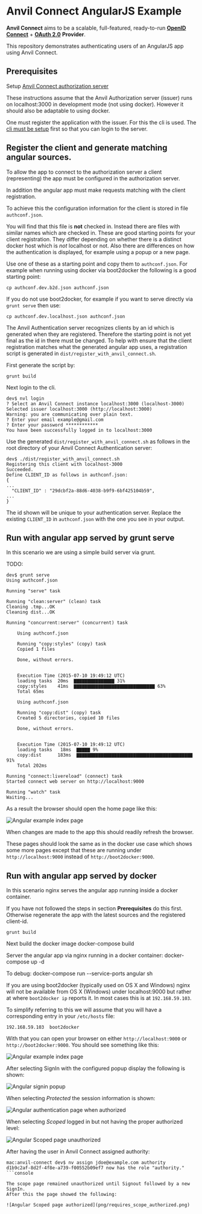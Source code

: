 # Anvil Connect AngularJS Example

**Anvil Connect** aims to be a scalable, full-featured, ready-to-run
[**OpenID Connect**](http://openid.net/connect/) + [**OAuth 2.0**](http://tools.ietf.org/html/rfc6749) **Provider**.

This repository demonstrates authenticating users of an AngularJS app using Anvil Connect.

## Prerequisites
Setup [Anvil Connect authorization server](https://github.com/anvilresearch/connect/blob/master/README.md)

These instructions assume that the Anvil Authorization server (issuer) runs on localhost:3000 in development mode (not using docker). However it should also be adaptable to using docker.

One must register the application with the issuer. For this the cli is used. The [cli must be setup](https://github.com/anvilresearch/connect-docs/blob/master/cli.md) first so that you can login to the server.

## Register the client and generate matching angular sources.
To allow the app to connect to the authorization server a client (representing)
the app must be configured in the authorization server.

In addition the angular app must make requests matching with the client
registration.

To achieve this the configuration information for the client is stored in file
`authconf.json`.

You will find that this file is **not** checked in. Instead there are files with
similar names which are checked in. These are good starting points for your
client registration. They differ
depending on whether there is a distinct docker host which is *not* localhost or
not. Also there are
differences on how the authentication is displayed, for example using a popup or
a new page.

Use one of these as a starting point and copy them to `authconf.json`. For
example when running using docker via boot2docker the following is a good starting
point:

```console
cp authconf.dev.b2d.json authconf.json
```
If you do not use boot2docker, for example if you want to serve directly
via `grunt serve` then use:

```console
cp authconf.dev.localhost.json authconf.json
```

The Anvil Authentication server recognizes clients by an id which is generated
when they are registered. Therefore the starting point is not yet final as the
id in there must be changed. To help with ensure that the client registration
matches what the generated angular app uses, a registration script is generated
in `dist/register_with_anvil_connect.sh`.

First generate the script by:

```console
grunt build
```

Next login to the cli.

```console
dev$ nvl login
? Select an Anvil Connect instance localhost:3000 (localhost-3000)
Selected issuer localhost:3000 (http://localhost:3000)
Warning: you are communicating over plain text.
? Enter your email example@gmail.com
? Enter your password ************
You have been successfully logged in to localhost:3000
```

Use the generated `dist/register_with_anvil_connect.sh` as follows in the root directory of your Anvil Connect Authentication
server:

```console
dev$ ./dist/register_with_anvil_connect.sh
Registering this client with localhost-3000
Succeeded.
Define CLIENT_ID as follows in authconf.json:
{
...
  "CLIENT_ID" : "29dcbf2a-88d6-4038-b9f9-6bf425104b59",
...
}
```

The id shown will be unique to your authentication server. Replace the existing
`CLIENT_ID` in `authconf.json` with the one you see in your output.

## Run with angular app served by grunt serve

In this scenario we are using a simple build server via grunt.

TODO:

```console
dev$ grunt serve
Using authconf.json

Running "serve" task

Running "clean:server" (clean) task
Cleaning .tmp...OK
Cleaning dist...OK

Running "concurrent:server" (concurrent) task

    Using authconf.json

    Running "copy:styles" (copy) task
    Copied 1 files

    Done, without errors.


    Execution Time (2015-07-10 19:49:12 UTC)
    loading tasks  20ms  ▇▇▇▇▇▇▇▇▇▇▇▇▇▇▇ 31%
    copy:styles    41ms  ▇▇▇▇▇▇▇▇▇▇▇▇▇▇▇▇▇▇▇▇▇▇▇▇▇▇▇▇▇▇ 63%
    Total 65ms

    Using authconf.json

    Running "copy:dist" (copy) task
    Created 5 directories, copied 10 files

    Done, without errors.


    Execution Time (2015-07-10 19:49:12 UTC)
    loading tasks   18ms  ▇▇▇▇▇ 9%
    copy:dist      183ms  ▇▇▇▇▇▇▇▇▇▇▇▇▇▇▇▇▇▇▇▇▇▇▇▇▇▇▇▇▇▇▇▇▇▇▇▇▇▇▇▇▇▇▇ 91%
    Total 202ms

Running "connect:livereload" (connect) task
Started connect web server on http://localhost:9000

Running "watch" task
Waiting...
```

As a result the browser should open the home page like this:

![Angular example index page](png/home_page_localhost.png)

When changes are made to the app this should readily refresh the browser.

These pages should look the same as in the docker use case which shows some more pages except that these are running under `http://localhost:9000` instead of `http://boot2docker:9000`.

## Run with angular app served by docker

In this scenario nginx serves the angular app running inside a docker container.

If you have not followed the steps in section **Prerequisites** do this first.
Otherwise regenerate the app with the latest sources and the registered
client-id.

    grunt build

Next build the docker image
    docker-compose build

Server the angular app via nginx running in a docker container:
    docker-compose up -d

To debug:
    docker-compose run --service-ports angular sh

If you are using boot2docker (typically used on OS X and Windows) nginx will
not be available from OS X (Windows) under localhost:9000 but rather at where
`boot2docker ip` reports it. In most cases this is at `192.168.59.103`.

To simplify referring to this we will assume that you will have a corresponding
entry in your `/etc/hosts` file:
```console
192.168.59.103	boot2docker
```

With that you can open your browser on either `http://localhost:9000` or `http://boot2docker:9000`. You should see something like this:

![Angular example index page](png/home_page.png)

After selecting SignIn with the configured popup display the following is shown:

![Angular signin popup](png/signin_popup.png)

When selecting *Protected* the session information is shown:

![Angular authentication page when authorized](png/requires_authentication.png)

When selecting *Scoped* logged in but not having the proper authorized level:

![Angular Scoped page unauthorized](png/requires_scope_unauthorized.png)

After having the user in Anvil Connect assigned authority:

```console
mac:anvil-connect dev$ nv assign jdoe@example.com authority
d1b9c2af-8d2f-4f8e-a739-f00552b09ef7 now has the role "authority."
```console

The scope page remained unauthorized until Signout followed by a new SignIn.
After this the page showed the following:

![Angular Scoped page authorized](png/requires_scope_authorized.png)
